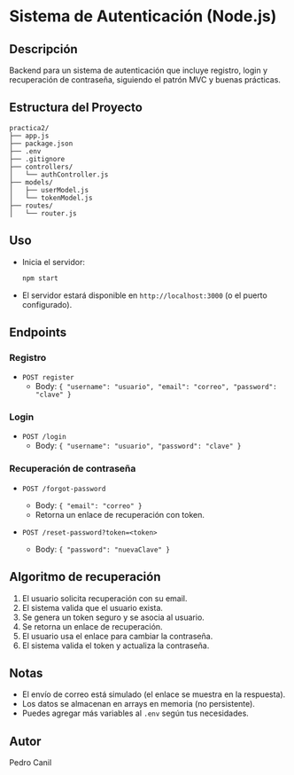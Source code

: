 # Sistema de Autenticación (Node.js)

## Descripción
Backend para un sistema de autenticación que incluye registro, login y recuperación de contraseña, siguiendo el patrón MVC y buenas prácticas.

## Estructura del Proyecto
```
practica2/
├── app.js
├── package.json
├── .env
├── .gitignore
├── controllers/
│   └── authController.js
├── models/
│   ├── userModel.js
│   └── tokenModel.js
├── routes/
│   └── router.js
```


## Uso
- Inicia el servidor:
  ```sh
  npm start
  ```
- El servidor estará disponible en `http://localhost:3000` (o el puerto configurado).

## Endpoints
### Registro
- `POST register`
  - Body: `{ "username": "usuario", "email": "correo", "password": "clave" }`

### Login
- `POST /login`
  - Body: `{ "username": "usuario", "password": "clave" }`

### Recuperación de contraseña
- `POST /forgot-password`
  - Body: `{ "email": "correo" }`
  - Retorna un enlace de recuperación con token.

- `POST /reset-password?token=<token>`
  - Body: `{ "password": "nuevaClave" }`

## Algoritmo de recuperación
1. El usuario solicita recuperación con su email.
2. El sistema valida que el usuario exista.
3. Se genera un token seguro y se asocia al usuario.
4. Se retorna un enlace de recuperación.
5. El usuario usa el enlace para cambiar la contraseña.
6. El sistema valida el token y actualiza la contraseña.

## Notas
- El envío de correo está simulado (el enlace se muestra en la respuesta).
- Los datos se almacenan en arrays en memoria (no persistente).
- Puedes agregar más variables al `.env` según tus necesidades.

## Autor
Pedro Canil
